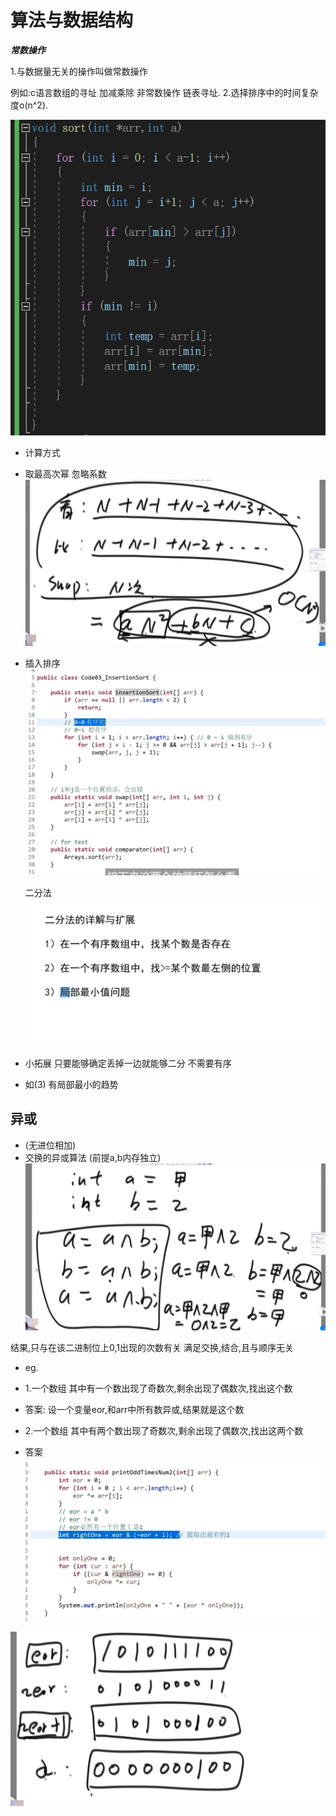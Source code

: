 # 算法与数据结构

***常数操作***

1.与数据量无关的操作叫做常数操作

  例如:c语言数组的寻址 加减乘除 
  非常数操作 链表寻址.
2.选择排序中的时间复杂度o(n^2).

![Alt text](image-1.png)
+ 计算方式
+ 取最高次幂 忽略系数
![Alt text](<屏幕截图 2024-01-20 113655-1.png>)


+ 插入排序
![Alt text](image-5.png)

  二分法
![Alt text](image-6.png)
+ 小拓展 只要能够确定丢掉一边就能够二分
不需要有序

+ 如(3) 有局部最小的趋势

##  异或 
+ (无进位相加)
+ 交换的异或算法 (前提a,b内存独立)
![Alt text](image-2.png)

结果,只与在该二进制位上0,1出现的次数有关
满足交换,结合,且与顺序无关 

+ eg.
+ 1.一个数组 其中有一个数出现了奇数次,剩余出现了偶数次,找出这个数
+ 答案: 设一个变量eor,和arr中所有数异或,结果就是这个数
  
+ 2.一个数组 其中有两个数出现了奇数次,剩余出现了偶数次,找出这两个数
+ 答案
![Alt text](image-4.png)

![Alt text](image-3.png)